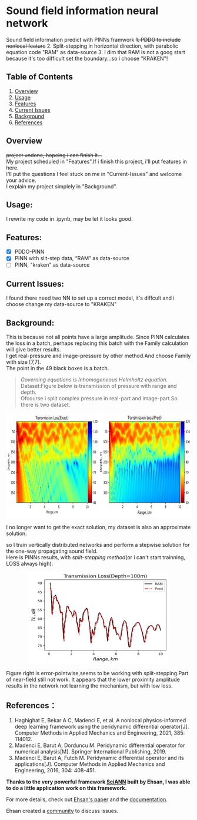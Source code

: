 # Sound field information neural network
Sound field information predict with PINNs framwork
~~1. PDDO to include nonlocal feature~~ 
2. Split-stepping in horizontal direction, with parabolic equation code "RAM" as data-source
3. I dim that RAM is not a goog start because it's too difficult set the boundary...so i choose "KRAKEN"! 

## Table of Contents

1. [Overview](#Overview)
2. [Usage](#Usage)
3. [Features](#Features)
4. [Current Issues](#Current-Issues)
5. [Background](#Background)
6. [References](#References)

## Overview
~~project undone, hopeing i can finish it...~~  
My project scheduled in "Features".If i finish this project, i'll put features in here.  
I'll put the questions I feel stuck on me in "Current-Issues" and welcome your advice.  
I explain my project simplely in "Background".  

## Usage:
I rewrite my code in .ipynb, may be let it looks good.

## Features:
- [x] PDDO-PINN
- [x] PINN with slit-step data, “RAM” as data-source
- [ ] PINN, "kraken" as data-source

## Current Issues: 
I found there need two NN to set up a correct model, it's diffcult and i choose change my data-source to "KRAKEN"

## Background:  
This is because not all points have a large amplitude. Since PINN calculates the loss in a batch, perhaps replacing this batch with the Family calculation will give better results.  
I get real-pressure and image-pressure by other method.And choose Family with size [7,7].  
The point in the 49 black boxes is a batch.
>*Governing equations is Inhomogeneous Helmholtz equation.*  
>Dataset:Figure below is transmission of pressure with range and depth.  
>Ofcourse i split complex pressure in real-part and image-part.So there is two dataset.  

<p align="center">
  <img src="./figures/fig5-1.png" width="650" height="285">
</p>   

I no longer want to get the exact solution, my dataset is also an approximate solution.  

so I train vertically distributed networks and perform a stepwise solution for the one-way propagating sound field.  
Here is PINNs results, with *split-stepping method*(or i can't start trainning, LOSS always high):  
<p align="center">
  <img src="./figures/fig5-2.png" width="380" height="250">
</p>

Figure right is error-pointwise,seems to be working with split-stepping.Part of near-field still not work.
It appears that the lower proximity amplitude results in the network not learning the mechanism, but with low loss.

## References：
1. Haghighat E, Bekar A C, Madenci E, et al. A nonlocal physics-informed deep learning framework using the peridynamic differential operator[J]. Computer Methods in Applied Mechanics and Engineering, 2021, 385: 114012.
2. Madenci E, Barut A, Dorduncu M. Peridynamic differential operator for numerical analysis[M]. Springer International Publishing, 2019.
3. Madenci E, Barut A, Futch M. Peridynamic differential operator and its applications[J]. Computer Methods in Applied Mechanics and Engineering, 2016, 304: 408-451.

**Thanks to the very powerful framework [SciANN](https://github.com/sciann/sciann) built by Ehsan, I was able to do a little application work on this framework.**

For more details, check out [Ehsan's paper](https://arxiv.org/abs/2005.08803) and the [documentation](SciANN.com).

Ehsan created a [community](https://app.slack.com/client/T010WP0KD39/C010G71GXUJ) to discuss issues.
